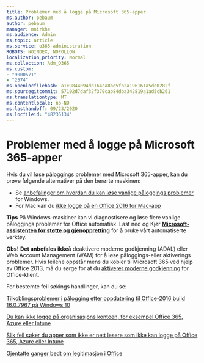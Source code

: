 ```yaml
---
title: Problemer med å logge på Microsoft 365-apper
ms.author: pebaum
author: pebaum
manager: mnirkhe
ms.audience: Admin
ms.topic: article
ms.service: o365-administration
ROBOTS: NOINDEX, NOFOLLOW
localization_priority: Normal
ms.collection: Adm_O365
ms.custom:
- "9000571"
- "2574"
ms.openlocfilehash: a1e9844094dd164ca8bd5fb2a196161a5de0282f
ms.sourcegitcommit: 57102d7daf32f370cab84dba342819a1ad5cb261
ms.translationtype: MT
ms.contentlocale: nb-NO
ms.lasthandoff: 09/23/2020
ms.locfileid: "48236134"
---
```

# <a name="issues-signing-into-microsoft-365-apps"></a>Problemer med å logge på Microsoft 365-apper

Hvis du vil løse påloggings problemer med Microsoft 365-apper, kan du prøve følgende alternativer på den berørte maskinen:  

- Se [anbefalinger om hvordan du kan løse vanlige påloggings problemer](https://docs.microsoft.com/office365/troubleshoot/administration/disabling-adal-wam-not-recommended#recommendations-on-resolving-common-sign-in-issues) for Windows.
- For Mac kan du  [ikke logge på en Office 2016 for Mac-app](https://docs.microsoft.com/office365/troubleshoot/authentication/sign-in-to-office-2016-for-mac-fail)

**Tips** På Windows-maskiner kan vi diagnostisere og løse flere vanlige påloggings problemer for Office automatisk. Last ned og Kjør  **[Microsoft-assistenten for støtte og gjenoppretting](https://aka.ms/SaRA-OfficeSignInScenario)** for å bruke vårt automatiserte verktøy.

**Obs!**  **Det anbefales ikke**å deaktivere moderne godkjenning (ADAL) eller Web Account Management (WAM) for å løse påloggings-eller aktiverings problemer. Hvis feilene oppstår mens du kobler til Microsoft 365 ved hjelp av Office 2013, må du sørge for at du [aktiverer moderne godkjenning](https://docs.microsoft.com/microsoft-365/admin/security-and-compliance/enable-modern-authentication)  for Office-klient.

For bestemte feil søkings handlinger, kan du se:

[Tilkoblingsproblemer i pålogging etter oppdatering til Office-2016 build 16.0.7967 på Windows 10](https://docs.microsoft.com/office365/troubleshoot/administration/connection-issue-when-sign-in-office-2016)  

[Du kan ikke logge på organisasjons kontoen, for eksempel Office 365, Azure eller Intune](https://docs.microsoft.com/office365/troubleshoot/authentication/sign-in-to-office-365-azure-intune)

[Slik feil søker du apper som ikke er nett lesere som ikke kan logge på Office 365, Azure eller Intune](https://support.office.com/article/how-to-troubleshoot-non-browser-apps-that-can-t-sign-in-to-office-365-azure-or-intune-3ba1b268-66f6-462c-b0e5-070f5c2603c1?ui=en-US&rs=en-US&ad=US)

[Gjentatte ganger bedt om legitimasjon i Office](https://docs.microsoft.com/office365/troubleshoot/authentication/access-denied-when-connect-to-office-365)